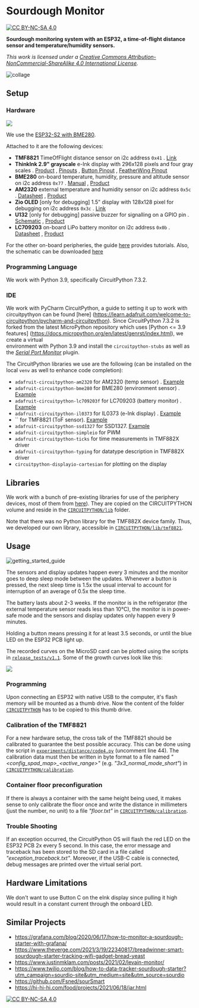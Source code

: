 Sourdough Monitor
=================

[![CC BY-NC-SA 4.0][cc-by-nc-sa-shield]][cc-by-nc-sa]

**Sourdough monitoring system with an ESP32, a time-of-flight distance sensor and temperature/humidity sensors.**

_This work is licensed under a
[Creative Commons Attribution-NonCommercial-ShareAlike 4.0 International License][cc-by-nc-sa]._



![collage](doc/collage.jpg)


Setup
-----

### Hardware

![](doc/block_schema.png)

We use the [ESP32-S2 with BME280](https://circuitpython.org/board/adafruit_feather_esp32s2_bme280/).

Attached to it are the following devices:

- **TMF8821** TimeOfFlight distance sensor on i2c address `0x41`
  . [Link](https://shop.pimoroni.com/products/sparkfun-qwiic-mini-dtof-imager-tmf8821?variant=39880899067987)
- **ThinkInk 2.9" grayscale** e-Ink display with 296x128 pixels and four gray scales
  . [Product](https://shop.pimoroni.com/products/adafruit-2-9-grayscale-eink-epaper-display-featherwing-4-level-grayscale?variant=32283947728979)
  , [Pinouts](https://cdn-learn.adafruit.com/assets/assets/000/096/234/original/adafruit_products_FeatherWing_bb.jpg?1603386177)
  , [Button Pinout](https://cdn-learn.adafruit.com/assets/assets/000/104/602/original/eink___epaper_Pinouts_FeatherWing_Buttons.jpg?1631640413)
  , [FeatherWing Pinout](https://cdn-learn.adafruit.com/assets/assets/000/104/601/original/eink___epaper_Pinouts_2.9.jpg?1631640290)
- **BME280** on-board temperature, humidity, pressure and altitude sensor on i2c address `0x77`
  . [Manual](https://cdn.shopify.com/s/files/1/0174/1800/files/bst-bme280-ds002.pdf?v=1662743150)
  , [Product](https://shop.pimoroni.com/products/bme280-breakout?variant=29420960677971)
- **AM2320** external temperature and humidity sensor on i2c address `0x5c`
  . [Datasheet](https://akizukidenshi.com/download/ds/aosong/AM2320.pdf)
  , [Product](https://shop.pimoroni.com/products/digital-temperature-and-humidity-sensor?variant=35611648138)
- **Zio OLED** [only for debugging] 1.5" display with 128x128 pixel for debugging on i2c address `0x3c`
  . [Link](https://learn.adafruit.com/adafruit-grayscale-1-5-128x128-oled-display)
- **U132** [only for debugging] passive buzzer for signalling on a GPIO pin
  . [Schematic](https://cdn.shopify.com/s/files/1/0174/1800/products/buzzer_sch_01_1500x1500.jpg?v=1640774058)
  , [Product](https://shop.pimoroni.com/products/passive-buzzer-unit?variant=39618442297427)
- **LC709203** on-board LiPo battery monitor on i2c address `0x0b`
  . [Datasheet](https://cdn-learn.adafruit.com/assets/assets/000/094/597/original/LC709203F-D.PDF?1599248750)
  , [Product](https://learn.adafruit.com/adafruit-esp32-s2-tft-feather/i2c-on-board-sensor)

For the other on-board peripheries, the
guide [here](https://learn.adafruit.com/adafruit-esp32-s2-feather/circuitpython-essentials) provides tutorials. Also,
the schematic can be downloaded [here](https://learn.adafruit.com/assets/109937)

### Programming Language

We work with Python 3.9, specifically CircuitPython 7.3.2.

### IDE

We work with PyCharm CircuitPython, a guide to setting it up to work with circuitpythyon can be found  [here]
(https://learn.adafruit.com/welcome-to-circuitpython/pycharm-and-circuitpython).
Since CircuitPython 7.3.2 is forked from the latest MicroPython repository which
uses [Python <= 3.9 features] (https://docs.micropython.org/en/latest/genrst/index.html), we create a virtual  
environment with Python 3.9 and install the `circuitpython-stubs` as well as the
[_Serial Port Monitor_](https://plugins.jetbrains.com/plugin/8031-serial-port-monitor) plugin.

The CircuitPython libraries we use are the following (can be installed on the local `venv` as well to enhance code
completion):

- `adafruit-circuitpython-am2320` for AM2320 (temp sensor)
  . [Example](https://github.com/adafruit/Adafruit_CircuitPython_AM2320/blob/main/examples/am2320_simpletest.py)
- `adafruit-circuitpython-bme280` for BME280 (environment sensor)
  . [Example](https://github.com/adafruit/Adafruit_CircuitPython_BME280/blob/main/examples/bme280_normal_mode.py)
- `adafruit-circuitpython-lc709203f` for LC709203 (battery monitor)
  . [Example](https://github.com/adafruit/Adafruit_CircuitPython_LC709203F/blob/main/examples/lc709203f_simpletest.py)
- `adafruit-circuitpython-il0373` for IL0373 (e-Ink display)
  . [Example](https://github.com/adafruit/Adafruit_CircuitPython_IL0373/blob/main/examples/il0373_2.9_grayscale.py)
- `` for TMF8821 (ToF sensor). [Example]()
- `adafruit-circuitpython-ssd1327` for
  SSD1327. [Example](https://github.com/adafruit/Adafruit_CircuitPython_SSD1327/blob/main/examples/ssd1327_simpletest.py)
- `adafruit-circuitpython-simpleio` for PWM
- `adafruit-circuitpython-ticks` for time measurements in TMF882X driver
- `adafruit-circuitpython-typing` for datatype description in TMF882X driver
- `circuitpython-displayio-cartesian` for plotting on the display


Libraries
---------

We work with a bunch of pre-existing libraries for use of the periphery devices, most of them from [here](https://github.com/adafruit/Adafruit_CircuitPython_Bundle/releases/tag/20220904)). They are copied on the CIRCUITPYTHON volume and reside in the  [`CIRCUITPYTHON/lib`](CIRCUITPYTHON/lib) folder.

Note that there was no Python library for the TMF882X device family. Thus, we developed our own library, accessible in [`CIRCUITPYTHON/lib/tmf8821`](CIRCUITPYTHON/lib/tmf8821).


Usage
-----

![getting_started_guide](doc/getting_started.png)

The sensors and display updates happen every 3 minutes and the monitor goes to deep sleep mode between the updates. Whenever a button is pressed, the next sleep time is 1.5x the usual interval to account for interruption of an average of 0.5x the sleep time.

The battery lasts about 2-3 weeks. If the monitor is in the refrigerator (the external temperature sensor reads less than 10°C), the monitor is in power-safe mode and the sensors and display updates only happen every 9 minutes.

Holding a button means pressing it for at least 3.5 seconds, or until the blue LED on the ESP32 PCB light up. 

The recorded curves on the MicroSD card can be plotted using the scripts in [`release_tests/v1.1`](release_tests/v1.1).
Some of the growth curves look like this:

![](doc/growth.png)


### Programming

Upon connecting an ESP32 with native USB to the computer, it's flash memory will be mounted as a thumb drive. Now the content of the folder [`CIRCUITPYTHON`](CIRCUITPYTHON) has to be copied to this thumb drive.


### Calibration of the TMF8821

For a new hardware setup, the cross talk of the TMF8821 should be calibrated to guarantee the best possible accuracy. This can be done using the script in [`experiments/distance/code4.py`](experiments/distance/code4.py) (uncomment line 44). The calibration data must then be written in byte format to a file named *"<config_spad_map>_<active_range>"* (e.g. *"3x3_normal_mode_short"*) in [`CIRCUITPYTHON/calibration`](CIRCUITPYTHON/calibraion).


### Container floor preconfiguration

If there is always a container with the same height being used, it makes sense to only calibrate the floor once and write the distance in millimeters (just the number, no unit) to a file *"floor.txt"* in [`CIRCUITPYTHON/calibration`](CIRCUITPYTHON/calibration).


### Trouble Shooting

If an exception occurred, the CircuitPython OS will flash the red LED on the ESP32 PCB 2x every 5 second.
In this case, the error message and traceback has been stored to the SD card in a file called _"exception_traceback.txt"_.
Moreover, if the USB-C cable is connected, debug messages are printed over the virtual serial port.


Hardware Limitations
--------------------

We don't want to use Button C on the eInk display since pulling it high would result in a constant current through the
onboard LED.


Similar Projects
----------------

 - https://grafana.com/blog/2020/06/17/how-to-monitor-a-sourdough-starter-with-grafana/
 - https://www.theverge.com/2021/3/19/22340817/breadwinner-smart-sourdough-starter-tracking-wifi-gadget-bread-yeast
 - https://www.justinmklam.com/posts/2021/02/levain-monitor/
 - https://www.twilio.com/blog/how-to-data-tracker-sourdough-starter?utm_campaign=sourdio-site&utm_medium=site&utm_source=sourdio
 - https://github.com/Fsned/sourSmart
 - https://hi-hi-hi.com/food/projects/2021/06/18/jar.html

[![CC BY-NC-SA 4.0][cc-by-nc-sa-image]][cc-by-nc-sa]

[cc-by-nc-sa]: http://creativecommons.org/licenses/by-nc-sa/4.0/
[cc-by-nc-sa-image]: https://licensebuttons.net/l/by-nc-sa/4.0/88x31.png
[cc-by-nc-sa-shield]: https://img.shields.io/badge/License-CC%20BY--NC--SA%204.0-lightgrey.svg
